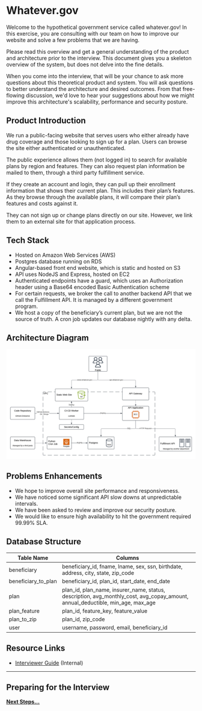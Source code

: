 # Whatever.gov

Welcome to the hypothetical government service called whatever.gov! In this exercise, you are consulting with our team on how to improve our website and solve a few problems that we are having.

Please read this overview and get a general understanding of the product and architecture prior to the interview. This document gives you a skeleton overview of the system, but does not delve into the fine details.

When you come into the interview, that will be your chance to ask more questions about this theoretical product and system. You will ask questions to better understand the architecture and desired outcomes. From that free-flowing discussion, we'd love to hear your suggestions about how we might improve this architecture's scalability, performance and security posture.

## Product Introduction

We run a public-facing website that serves users who either already have drug coverage and those looking to sign up for a plan. Users can browse the site either authenticated or unauthenticated.

The public experience allows them (not logged in) to search for available plans by region and features. They can also request plan information be mailed to them, through a third party fulfillment service.

If they create an account and login, they can pull up their enrollment information that shows their current plan. This includes their plan’s features. As they browse through the available plans, it will compare their plan’s features and costs against it.

They can not sign up or change plans directly on our site. However, we link them to an external site for that application process.

## Tech Stack

- Hosted on Amazon Web Services (AWS)
- Postgres database running on RDS
- Angular-based front end website, which is static and hosted on S3
- API uses NodeJS and Express, hosted on EC2
- Authenticated endpoints have a guard, which uses an Authorization header using a Base64 encoded Basic Authentication scheme
- For certain requests, we broker the call to another backend API that we call the Fulfillment API. It is managed by a different government program.
- We host a copy of the beneficiary’s current plan, but we are not the source of truth. A cron job updates our database nightly with any delta.

## Architecture Diagram

![System Architecture Diagram](whatever-gov-architecture.png)

## Problems Enhancements

- We hope to improve overall site performance and responsiveness.
- We have noticed some significant API slow downs at unpredictable intervals.
- We have been asked to review and improve our security posture.
- We would like to ensure high availability to hit the government required 99.99% SLA.

## Database Structure

| Table Name | Columns |
| ----------- | ----------- |
| beneficiary | beneficiary_id, fname, lname, sex, ssn, birthdate, address, city, state, zip_code |
| beneficiary_to_plan | beneficiary_id, plan_id, start_date, end_date |
| plan | plan_id, plan_name, insurer_name, status, description, avg_monthly_cost, avg_copay_amount, annual_deductible, min_age, max_age |
| plan_feature | plan_id, feature_key, feature_value |
| plan_to_zip | plan_id, zip_code |
| user | username, password, email, beneficiary_id |

## Resource Links

- [Interviewer Guide](https://docs.google.com/document/d/1rUDV5Q3qga2oAX3o107PNsZezdPvoTl2SqULUstbbFM/edit?usp=drive_link) (Internal)

---

## Preparing for the Interview

**[Next Steps...](../../next-steps.md)**
